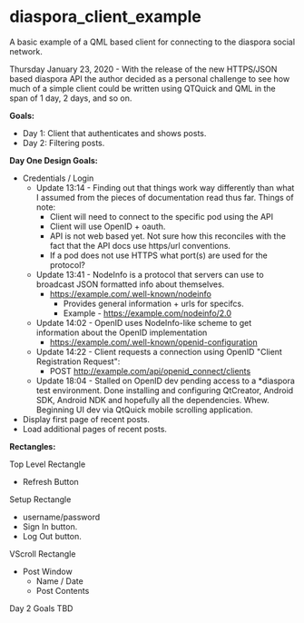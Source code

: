 # diaspora_client_example
A basic example of a QML based client for connecting to the diaspora social network.

Thursday January 23, 2020 - With the release of the new HTTPS/JSON based diaspora API the author decided as a personal challenge to see how much of a simple client could be written using QTQuick and QML in the span of 1 day, 2 days, and so on.

**Goals:**

* Day 1: Client that authenticates and shows posts.
* Day 2: Filtering posts.

**Day One Design Goals:**

* Credentials / Login
  * Update 13:14 - Finding out that things work way differently than what I assumed from the pieces of documentation read thus far. Things of note:
    * Client will need to connect to the specific pod using the API
    * Client will use OpenID + oauth.
    * API is not web based yet. Not sure how this reconciles with the fact that the API docs use https/url conventions.
    * If a pod does not use HTTPS what port(s) are used for the protocol?
  * Update 13:41 - NodeInfo is a protocol that servers can use to broadcast JSON formatted info about themselves.
    * https://example.com/.well-known/nodeinfo
      * Provides general information + urls for specifcs.
      * Example - https://example.com/nodeinfo/2.0
  * Update 14:02 - OpenID uses NodeInfo-like scheme to get information about the OpenID implementation
    * https://example.com/.well-known/openid-configuration
  * Update 14:22 - Client requests a connection using OpenID "Client Registration Request":
    * POST http://example.com/api/openid_connect/clients
  * Update 18:04 - Stalled on OpenID dev pending access to a *diaspora test environment. Done installing and configuring QtCreator, Android SDK, Android NDK and hopefully all the dependencies. Whew. Beginning UI dev via QtQuick mobile scrolling application.
* Display first page of recent posts.
* Load additional pages of recent posts.

**Rectangles:**

Top Level Rectangle
 * Refresh Button

Setup Rectangle
 * username/password
 * Sign In button.
 * Log Out button.
 
VScroll Rectangle
 * Post Window
   * Name / Date
   * Post Contents
   
Day 2 Goals TBD
